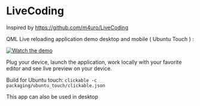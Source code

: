 # LiveCoding
Inspired by https://github.com/m4uro/LiveCoding

QML Live reloading application demo desktop and mobile ( Ubuntu Touch ) : 

[![Watch the demo](https://img.youtube.com/vi/ZiQhPCdIuWo/maxresdefault.jpg)](https://youtu.be/ZiQhPCdIuWo)



Plug your device, launch the application, work locally with your favorite editor and see live preview on your device.

Build for Ubuntu touch:
`clickable -c packaging/ubuntu_touch/clickable.json`

This app can also be used in desktop
